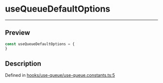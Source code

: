 
      
# useQueueDefaultOptions

<div class="api-docs__separator" data-reactroot="">

---

</div><div class="api-docs__section">

## Preview

</div><div class="api-docs__preview var">

```ts
const useQueueDefaultOptions = {
}
```

</div><div class="api-docs__section">

## Description

</div><div class="api-docs__description"><span class="api-docs__do-not-parse">



</span></div><div class="api-docs__definition">

Defined in [hooks/use-queue/use-queue.constants.ts:5](https://github.com/BetterTyped/hyper-fetch/blob/1a97772c/packages/react/src/hooks/use-queue/use-queue.constants.ts#L5)

</div>
